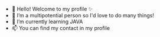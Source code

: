 - 👋 Hello! Welcome to my profile ✨
- 👀 I’m a multipotential person so I'd love to do many things!
- 🌱 I’m currently learning JAVA
- 📫 You can find my contact in my profile

<!---
Aterg998/Aterg998 is a ✨ special  repository because its `README.md` (this file) appears on your GitHub profile.
You can click the Preview link to take a look at your changes.
--->
